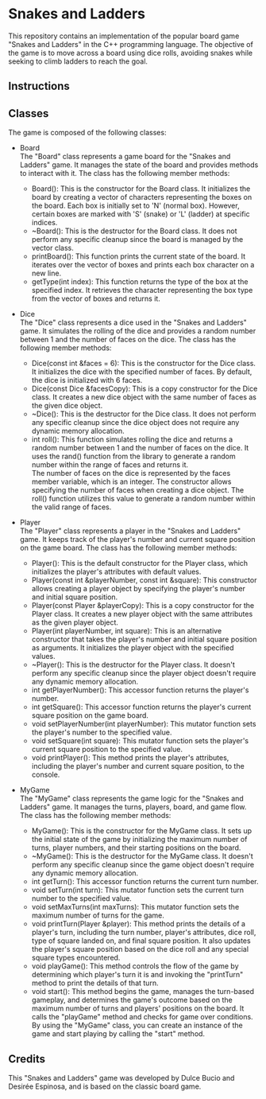 # Snakes and Ladders

This repository contains an implementation of the popular board game "Snakes and Ladders" in the C++ programming language. The objective of the game is to move across a board using dice rolls, avoiding snakes while seeking to climb ladders to reach the goal.

## Instructions

## Classes
The game is composed of the following classes:

- Board  
The "Board" class represents a game board for the "Snakes and Ladders" game. It manages the state of the board and provides methods to interact with it.
The class has the following member methods:
  - Board(): This is the constructor for the Board class. It initializes the board by creating a vector of characters representing the boxes on the board. Each box is initially set to 'N' (normal box). However, certain boxes are marked with 'S' (snake) or 'L' (ladder) at specific indices.
  - ~Board(): This is the destructor for the Board class. It does not perform any specific cleanup since the board is managed by the vector class.
  - printBoard(): This function prints the current state of the board. It iterates over the vector of boxes and prints each box character on a new line.
  - getType(int index): This function returns the type of the box at the specified index. It retrieves the character representing the box type from the vector of boxes and returns it.  

- Dice  
The "Dice" class represents a dice used in the "Snakes and Ladders" game. It simulates the rolling of the dice and provides a random number between 1 and the number of faces on the dice.
The class has the following member methods:
  - Dice(const int &faces = 6): This is the constructor for the Dice class. It initializes the dice with the specified number of faces. By default, the dice is initialized with 6 faces.
  - Dice(const Dice &facesCopy): This is a copy constructor for the Dice class. It creates a new dice object with the same number of faces as the given dice object.
  - ~Dice(): This is the destructor for the Dice class. It does not perform any specific cleanup since the dice object does not require any dynamic memory allocation.
  - int roll(): This function simulates rolling the dice and returns a random number between 1 and the number of faces on the dice. It uses the rand() function from the <cstdlib> library to generate a random number within the range of faces and returns it.   
The number of faces on the dice is represented by the faces member variable, which is an integer. The constructor allows specifying the number of faces when creating a dice object. The roll() function utilizes this value to generate a random number within the valid range of faces.
  
- Player  
The "Player" class represents a player in the "Snakes and Ladders" game. It keeps track of the player's number and current square position on the game board.
The class has the following member methods:
  - Player(): This is the default constructor for the Player class, which initializes the player's attributes with default values.
  - Player(const int &playerNumber, const int &square): This constructor allows creating a player object by specifying the player's number and initial square position.
  - Player(const Player &playerCopy): This is a copy constructor for the Player class. It creates a new player object with the same attributes as the given player object.
  - Player(int playerNumber, int square): This is an alternative constructor that takes the player's number and initial square position as arguments. It initializes the player object with the specified values.
  - ~Player(): This is the destructor for the Player class. It doesn't perform any specific cleanup since the player object doesn't require any dynamic memory allocation.
  - int getPlayerNumber(): This accessor function returns the player's number.
  - int getSquare(): This accessor function returns the player's current square position on the game board.
  - void setPlayerNumber(int playerNumber): This mutator function sets the player's number to the specified value.
  - void setSquare(int square): This mutator function sets the player's current square position to the specified value.
  - void printPlayer(): This method prints the player's attributes, including the player's number and current square position, to the console.
  
- MyGame  
The "MyGame" class represents the game logic for the "Snakes and Ladders" game. It manages the turns, players, board, and game flow.
The class has the following member methods:
  - MyGame(): This is the constructor for the MyGame class. It sets up the initial state of the game by initializing the maximum number of turns, player numbers, and their starting positions on the board.
  - ~MyGame(): This is the destructor for the MyGame class. It doesn't perform any specific cleanup since the game object doesn't require any dynamic memory allocation.
  - int getTurn(): This accessor function returns the current turn number.
  - void setTurn(int turn): This mutator function sets the current turn number to the specified value.
  - void setMaxTurns(int maxTurns): This mutator function sets the maximum number of turns for the game.
  - void printTurn(Player &player): This method prints the details of a player's turn, including the turn number, player's attributes, dice roll, type of square landed on, and final square position. It also updates the player's square position based on the dice roll and any special square types encountered.
  - void playGame(): This method controls the flow of the game by determining which player's turn it is and invoking the "printTurn" method to print the details of that turn.
  - void start(): This method begins the game, manages the turn-based gameplay, and determines the game's outcome based on the maximum number of turns and players' positions on the board. It calls the "playGame" method and checks for game over conditions.  
By using the "MyGame" class, you can create an instance of the game and start playing by calling the "start" method.

## Credits
This "Snakes and Ladders" game was developed by Dulce Bucio and Desirée Espinosa, and is based on the classic board game.
